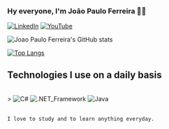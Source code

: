 ### Hy everyone, I'm João Paulo Ferreira 🖐🏻

[![LinkedIn](https://img.shields.io/badge/LinkedIn-0077B5?style=for-the-badge&logo=linkedin&logoColor=white)](https://www.linkedin.com/in/jo%C3%A3o-paulo-ferreira-ferreira-77414a308/)
[![YouTube](https://img.shields.io/badge/YouTube-FF0000?style=for-the-badge&logo=youtube&logoColor=white)](https://www.youtube.com/@DePaulo6699)

![Joao Paulo Ferreira's GitHub stats](https://github-readme-stats.vercel.app/api?username=JPFCoding&show_icons=true&theme=merko)

[![Top Langs](https://github-readme-stats.vercel.app/api/top-langs/?username=JPFCoding&layout=donut)](https://github.com/anuraghazra/github-readme-stats)

## Technologies I use on a daily basis

<div style="display: inline_block"><br/>>
<img alignt="center" alt="C#" src="https://img.shields.io/badge/C%23-239120?style=for-the-badge&logo=c-sharp&logoColor=white" />
<img alignt="center" alt=".NET_Framework" src="https://img.shields.io/badge/.NET-5C2D91?style=for-the-badge&logo=.net&logoColor=white" />
<img alignt="center" alt="Java" src="https://img.shields.io/badge/Java-ED8B00?style=for-the-badge&logo=openjdk&logoColor=white" />
</div><br/>

    I love to study and to learn anything everyday.
